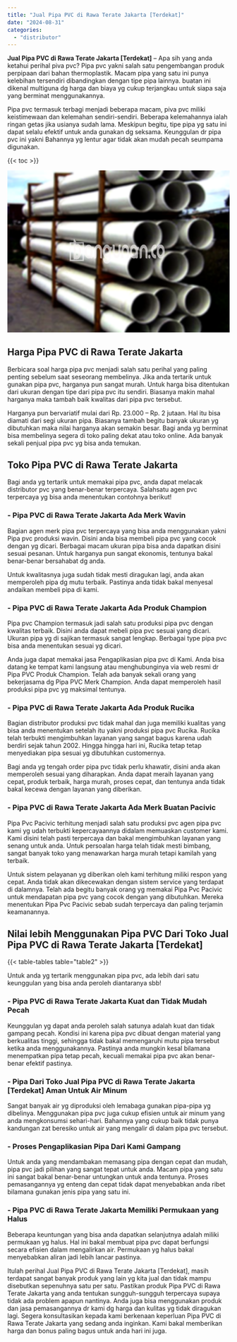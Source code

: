 ```yaml
---
title: "Jual Pipa PVC di Rawa Terate Jakarta [Terdekat]"
date: "2024-08-31"
categories: 
  - "distributor"
---
```


**Jual Pipa PVC di Rawa Terate Jakarta \[Terdekat\]** – Apa sih yang anda ketahui perihal piva pvc? Pipa pvc yakni salah satu pengembangan produk perpipaan dari bahan thermoplastik. Macam pipa yang satu ini punya kelebihan tersendiri dibandingkan dengan tipe pipa lainnya. buatan ini dikenal multiguna dg harga dan biaya yg cukup terjangkau untuk siapa saja yang berminat menggunakannya.

Pipa pvc termasuk terbagi menjadi beberapa macam, piva pvc miliki keistimewaan dan kelemahan sendiri-sendiri. Beberapa kelemahannya ialah ringan getas jika usianya sudah lama. Meskipun begitu, tipe pipa yg satu ini dapat selalu efektif untuk anda gunakan dg seksama. Keunggulan dr pipa pvc ini yakni Bahannya yg lentur agar tidak akan mudah pecah seumpama digunakan.

{{< toc >}}

![Jual Pipa PVC di Rawa Terate Jakarta [Terdekat]](/images/jaul-pipa-pvc-42.png)

## Harga Pipa PVC di Rawa Terate Jakarta

Berbicara soal harga pipa pvc menjadi salah satu perihal yang paling penting sebelum saat seseorang membelinya. Jika anda tertarik untuk gunakan pipa pvc, harganya pun sangat murah. Untuk harga bisa ditentukan dari ukuran dengan tipe dari pipa pvc itu sendiri. Biasanya makin mahal harganya maka tambah baik kwalitas dari pipa pvc tersebut.

Harganya pun bervariatif mulai dari Rp. 23.000 – Rp. 2 jutaan. Hal itu bisa diamati dari segi ukuran pipa. Biasanya tambah begitu banyak ukuran yg dibutuhkan maka nilai harganya akan semakin besar. Bagi anda yg berminat bisa membelinya segera di toko paling dekat atau toko online. Ada banyak sekali penjual pipa pvc yg bisa anda temukan.

## Toko Pipa PVC di Rawa Terate Jakarta

Bagi anda yg tertarik untuk memakai pipa pvc, anda dapat melacak distributor pvc yang benar-benar terpercaya. Salahsatu agen pvc terpercaya yg bisa anda menentukan contohnya berikut!

### \- Pipa PVC di Rawa Terate Jakarta Ada Merk Wavin

Bagian agen merk pipa pvc terpercaya yang bisa anda menggunakan yakni Pipa pvc produksi wavin. Disini anda bisa membeli pipa pvc yang cocok dengan yg dicari. Berbagai macam ukuran pipa bisa anda dapatkan disini sesuai pesanan. Untuk harganya pun sangat ekonomis, tentunya bakal benar-benar bersahabat dg anda.

Untuk kwalitasnya juga sudah tidak mesti diragukan lagi, anda akan memperoleh pipa dg mutu terbaik. Pastinya anda tidak bakal menyesal andaikan membeli pipa di kami.

### \- Pipa PVC di Rawa Terate Jakarta Ada Produk Champion

Pipa pvc Champion termasuk jadi salah satu produksi pipa pvc dengan kwalitas terbaik. Disini anda dapat mebeli pipa pvc sesuai yang dicari. Ukuran pipa yg di sajikan termasuk sangat lengkap. Berbagai type pipa pvc bisa anda menentukan sesuai yg dicari.

Anda juga dapat memakai jasa Pengaplikasian pipa pvc di Kami. Anda bisa datang ke tempat kami langsung atau menghubunginya via web resmi dr Pipa PVC Produk Champion. Telah ada banyak sekali orang yang bekerjasama dg Pipa PVC Merk Champion. Anda dapat memperoleh hasil produksi pipa pvc yg maksimal tentunya.

### \- Pipa PVC di Rawa Terate Jakarta Ada Produk Rucika

Bagian distributor produksi pvc tidak mahal dan juga memiliki kualitas yang bisa anda menentukan setelah itu yakni produksi pipa pvc Rucika. Rucika telah terbukti mengimbuhkan layanan yang sangat bagus karena udah berdiri sejak tahun 2002. Hingga hingga hari ini, Rucika tetap tetap menyediakan pipa sesuai yg dibutuhkan customernya.

Bagi anda yg tengah order pipa pvc tidak perlu khawatir, disini anda akan memperoleh sesuai yang diharapkan. Anda dapat meraih layanan yang cepat, produk terbaik, harga murah, proses cepat, dan tentunya anda tidak bakal kecewa dengan layanan yang diberikan.

### \- Pipa PVC di Rawa Terate Jakarta Ada Merk Buatan Pacivic

Pipa Pvc Pacivic terhitung menjadi salah satu produksi pvc agen pipa pvc kami yg udah terbukti kepercayaannya didalam memuaskan customer kami. Kami disini telah pasti terpercaya dan bakal mengimbuhkan layanan yang senang untuk anda. Untuk persoalan harga telah tidak mesti bimbang, sangat banyak toko yang menawarkan harga murah tetapi kamilah yang terbaik.

Untuk sistem pelayanan yg diberikan oleh kami terhitung miliki respon yang cepat. Anda tidak akan dikecewakan dengan sistem service yang terdapat di dalamnya. Telah ada begitu banyak orang yg memakai Pipa Pvc Pacivic untuk mendapatan pipa pvc yang cocok dengan yang dibutuhkan. Mereka menentukan Pipa Pvc Pacivic sebab sudah terpercaya dan paling terjamin keamanannya.

## Nilai lebih Menggunakan Pipa PVC Dari Toko Jual Pipa PVC di Rawa Terate Jakarta \[Terdekat\]

{{< table-tables table="table2" >}}

Untuk anda yg tertarik menggunakan pipa pvc, ada lebih dari satu keunggulan yang bisa anda peroleh diantaranya sbb!

### \- Pipa PVC di Rawa Terate Jakarta Kuat dan Tidak Mudah Pecah

Keunggulan yg dapat anda peroleh salah satunya adalah kuat dan tidak gampang pecah. Kondisi ini karena pipa pvc dibuat dengan material yang berkualitas tinggi, sehingga tidak bakal memengaruhi mutu pipa tersebut ketika anda menggunakannya. Pastinya anda mungkin kesal bilamana menempatkan pipa tetap pecah, kecuali memakai pipa pvc akan benar-benar efektif pastinya.

### \- Pipa Dari Toko Jual Pipa PVC di Rawa Terate Jakarta \[Terdekat\] Aman Untuk Air Minum

Sangat banyak air yg diproduksi oleh lemabaga gunakan pipa-pipa yg dibelinya. Menggunakan pipa pvc juga cukup efisien untuk air minum yang anda mengkonsumsi sehari-hari. Bahannya yang cukup baik tidak punya kandungan zat beresiko untuk air yang mengalir di dalam pipa pvc tersebut.

### \- Proses Pengaplikasian Pipa Dari Kami Gampang

Untuk anda yang mendambakan memasang pipa dengan cepat dan mudah, pipa pvc jadi pilihan yang sangat tepat untuk anda. Macam pipa yang satu ini sangat bakal benar-benar untungkan untuk anda tentunya. Proses pemasangannya yg enteng dan cepat tidak dapat menyebabkan anda ribet bilamana gunakan jenis pipa yang satu ini.

### \- Pipa PVC di Rawa Terate Jakarta Memiliki Permukaan yang Halus

Beberapa keuntungan yang bisa anda dapatkan selanjutnya adalah miliki permukaan yg halus. Hal ini bakal membuat pipa pvc dapat berfungsi secara efisien dalam mengalirkan air. Permukaan yg halus bakal menyebabkan aliran jadi lebih lancar pastinya.

Itulah perihal Jual Pipa PVC di Rawa Terate Jakarta \[Terdekat\], masih terdapat sangat banyak produk yang lain yg kita jual dan tidak mampu disebutkan sepenuhnya satu per satu. Pastikan produk Pipa PVC di Rawa Terate Jakarta yang anda tentukan sungguh-sungguh terpercaya supaya tidak ada problem apapun nantinya. Anda juga bisa menggunakan produk dan jasa pemasangannya dr kami dg harga dan kulitas yg tidak diragukan lagi. Segera konsultasikan kepada kami berkenaan keperluan Pipa PVC di Rawa Terate Jakarta yang sedang anda inginkan. Kami bakal memberikan harga dan bonus paling bagus untuk anda hari ini juga.
